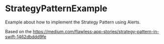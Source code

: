 # StrategyPatternExample
Example about how to implement the Strategy Pattern using Alerts.

Based on the https://medium.com/flawless-app-stories/strategy-pattern-in-swift-1462dbddd9fe
